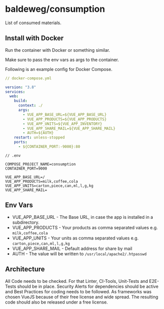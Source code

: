 # baldeweg/consumption

List of consumed materials.

## Install with Docker

Run the container with Docker or something similar.

Make sure to pass the env vars as args to the container.

Following is an example config for Docker Compose.

```yaml
// docker-compose.yml

version: "3.8"
services:
  web:
    build:
      context: ./
      args:
        - VUE_APP_BASE_URL=${VUE_APP_BASE_URL}
        - VUE_APP_PRODUCTS=${VUE_APP_PRODUCTS}
        - VUE_APP_UNITS=${VUE_APP_INVENTORY}
        - VUE_APP_SHARE_MAIL=${VUE_APP_SHARE_MAIL}
        - AUTH=${AUTH}
    restart: unless-stopped
    ports:
      - ${CONTAINER_PORT:-9000}:80
```

```env
// .env

COMPOSE_PROJECT_NAME=consumption
CONTAINER_PORT=9000

VUE_APP_BASE_URL=/
VUE_APP_PRODUCTS=milk,coffee,cola
VUE_APP_UNITS=carton,piece,can,ml,l,g,kg
VUE_APP_SHARE_MAIL=
```

## Env Vars

- VUE_APP_BASE_URL - The Base URL, in case the app is installed in a subdirectory.
- VUE_APP_PRODUCTS - Your products as comma separated values e.g. `milk,coffee,cola`
- VUE_APP_UNITS - Your units as comma separated values e.g. `carton,piece,can,ml,l,g,kg`
- VUE_APP_SHARE_MAIL - Default address for share by mail
- AUTH - The value will be written to `/usr/local/apache2/.htpasswd`

## Architecture

All Code needs to be checked. For that Linter, CI-Tools, Unit-Tests and E2E-Tests should be in place. Security Alerts for dependencies should be active and Best Practices for coding needs to be followed. As frameworks was chosen VueJS because of their free license and wide spread. The resulting code should also be released under a free license.

